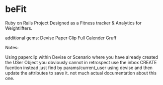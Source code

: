 # beFit
Ruby on Rails Project Designed as a Fitness tracker & Analytics for Weightlifters.

additional gems:
Devise
Paper Clip
Full Calender
Gruff

Notes:

Using paperclip within Devise or Scenario where you have already created the USer Object you obviously cannot in retrospect use
the inbox CREATE fucntion instead just find by params/current_user using devise and then update the attributes to save it. 
not much actual documentation about this one. 